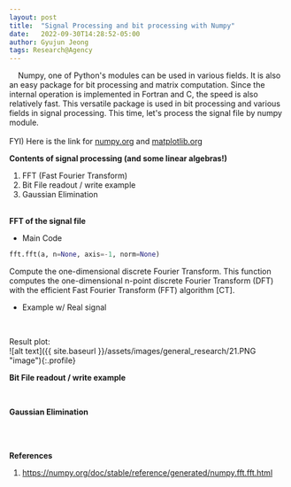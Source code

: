 ```yaml
---
layout: post
title:  "Signal Processing and bit processing with Numpy"
date:   2022-09-30T14:28:52-05:00
author: Gyujun Jeong
tags: Research@Agency
---
```


&nbsp;&nbsp;&nbsp;&nbsp;Numpy, one of Python's modules can be used in various fields. It is also an easy package for bit processing and matrix computation. Since the internal operation is implemented in Fortran and C, the speed is also relatively fast. This versatile package is used in bit processing and various fields in signal processing. This time, let's process the signal file by numpy module.<br><br>
FYI) Here is the link for <a href="https://numpy.org">numpy.org</a> and <a href="https://matplotlib.org/stable/">matplotlib.org</a><br>

<b>Contents of signal processing (and some linear algebras!)</b><br>
1. FFT (Fast Fourier Transform)<br>
2. Bit File readout / write example <br>
3. Gaussian Elimination<br>


<br>
<b>FFT of the signal file</b><br>

- Main Code

```python
fft.fft(a, n=None, axis=-1, norm=None)
```
Compute the one-dimensional discrete Fourier Transform. This function computes the one-dimensional n-point discrete Fourier Transform (DFT) with the efficient Fast Fourier Transform (FFT) algorithm [CT].<br>

- Example w/ Real signal<br>

<script src="https://gist.github.com/gyulab/e79a05f68201ca394bb0ac1fe95e48f0.js"></script><br>
Result plot:<br>
![alt text]({{ site.baseurl }}/assets/images/general_research/21.PNG "image"){:.profile}<br>


<b>Bit File readout / write example </b><br>
<script src="https://gist.github.com/gyulab/f5d09d6cbe17a7a4ce00a4a1855e8d2c.js"></script><br>

<b>Gaussian Elimination</b><br>
<script src="https://gist.github.com/gyulab/097c6370a470b70170e3a5562ed7515d.js"></script>

<br><br>

<b>References</b>
1. https://numpy.org/doc/stable/reference/generated/numpy.fft.fft.html
